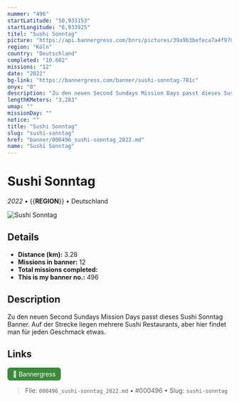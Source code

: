 ```yaml
---
nummer: "496"
startLatitude: "50,933153"
startLongitude: "6,933925"
titel: "Sushi Sonntag"
picture: "https://api.bannergress.com/bnrs/pictures/39a9b3befeca7a4f970daa5a169df763"
region: "Köln"
country: "Deutschland"
completed: "10.602"
missions: "12"
date: "2022"
bg-link: "https://bannergress.com/banner/sushi-sonntag-781c"
onyx: "0"
description: "Zu den neuen Second Sundays Mission Days passt dieses Sushi Sonntag Banner. Auf der Strecke liegen mehrere Sushi Restaurants, aber hier findet man für jeden Geschmack etwas."
lengthKMeters: "3,283"
umap: ""
missionDay: ""
notice: ""
title: "Sushi Sonntag"
slug: "sushi-sonntag"
href: "banner/000496_sushi-sonntag_2022.md"
name: "Sushi Sonntag"
---
```

# Sushi Sonntag

*2022* • {{__REGION__}} • Deutschland

![Sushi Sonntag](https://api.bannergress.com/bnrs/pictures/39a9b3befeca7a4f970daa5a169df763)



## Details
- **Distance (km):** 3.28
- **Missions in banner:** 12
- **Total missions completed:** 
- **This is my banner no.:** 496



## Description
Zu den neuen Second Sundays Mission Days passt dieses Sushi Sonntag Banner. Auf der Strecke liegen mehrere Sushi Restaurants, aber hier findet man für jeden Geschmack etwas.



## Links
<a href="https://bannergress.com/banner/sushi-sonntag-781c" target="_blank" style="display:inline-block;margin-right:8px;padding:6px 12px;background:#3c8b3c;color:#fff;text-decoration:none;border-radius:6px;">🔗 Bannergress</a>



> File: `000496_sushi-sonntag_2022.md` • #000496 • Slug: `sushi-sonntag`
